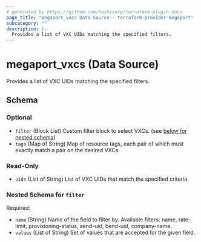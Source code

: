```yaml
---
# generated by https://github.com/hashicorp/terraform-plugin-docs
page_title: "megaport_vxcs Data Source - terraform-provider-megaport"
subcategory: ""
description: |-
  Provides a list of VXC UIDs matching the specified filters.
---
```


# megaport_vxcs (Data Source)

Provides a list of VXC UIDs matching the specified filters.



<!-- schema generated by tfplugindocs -->
## Schema

### Optional

- `filter` (Block List) Custom filter block to select VXCs. (see [below for nested schema](#nestedblock--filter))
- `tags` (Map of String) Map of resource tags, each pair of which must exactly match a pair on the desired VXCs.

### Read-Only

- `uids` (List of String) List of VXC UIDs that match the specified criteria.

<a id="nestedblock--filter"></a>
### Nested Schema for `filter`

Required:

- `name` (String) Name of the field to filter by. Available filters: name, rate-limit, provisioning-status, aend-uid, bend-uid, company-name.
- `values` (List of String) Set of values that are accepted for the given field.
